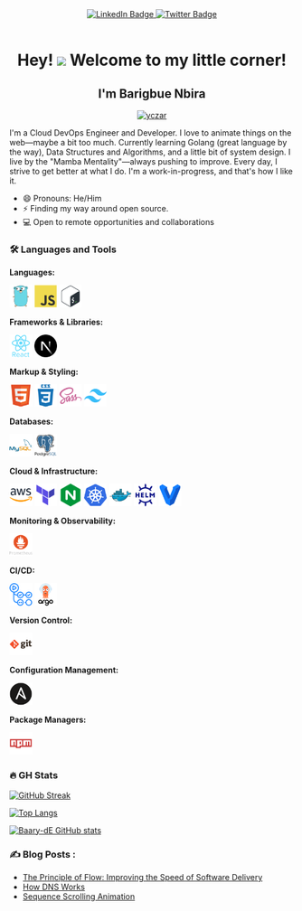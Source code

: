 
<div align="center" id="badges">
  <a href="https://www.linkedin.com/in/barigbue-nbira-454700192/">
    <img src="https://img.shields.io/badge/LinkedIn-blue?style=for-the-badge&logo=linkedin&logoColor=white" alt="LinkedIn Badge"/>
  </a>
  <a href="https://x.com/Barigbue_Nbira">
    <img src="https://img.shields.io/badge/Twitter-blue?style=for-the-badge&logo=twitter&logoColor=white" alt="Twitter Badge"/>
  </a>
</div>

<div align="center">
    <img src="https://komarev.com/ghpvc/?username=Barry-dE&style=flat-square&color=blue" alt=""/>
</div>

<h1 align="center"> Hey! <img src="https://media.giphy.com/media/hvRJCLFzcasrR4ia7z/giphy.gif" width="30px"/>  Welcome to my little corner!</h1>
<h2 align="center">  I'm Barigbue Nbira </h2>
<p align="center"> <a href="https://github.com/ryo-ma/github-profile-trophy"><img src="https://github-profile-trophy.vercel.app/?username=Barry-dE&theme=onedark" alt="yczar" /></a> </p>

I'm a Cloud DevOps Engineer and Developer. I love to animate things on the web—maybe a bit too much. Currently learning Golang (great language by the way), Data Structures and Algorithms, and a little bit of system design.
I live by the "Mamba Mentality"—always pushing to improve. Every day, I strive to get better at what I do. I'm a work-in-progress, and that's how I like it. 

- 😄 Pronouns: He/Him
- ⚡ Finding my way around open source.
- 💻 Open to remote  opportunities and collaborations

### :hammer_and_wrench: Languages and Tools


<div>
  <!-- Languages -->
  <p><strong>Languages:</strong></p>
    <img src="https://github.com/devicons/devicon/blob/master/icons/go/go-original.svg" title="Go" alt="Go" width="40" height="40"/> 
    <img src="https://github.com/devicons/devicon/blob/master/icons/javascript/javascript-original.svg" title="JavaScript" alt="JavaScript" width="40" height="40"/>
    <img src="https://github.com/devicons/devicon/blob/master/icons/bash/bash-original.svg" title="Bash" alt="Bash" width="40" height="40"/> 

</br>
  <!-- Frameworks & Libraries -->
  <p><strong>Frameworks & Libraries:</strong></p> 
    <img src="https://github.com/devicons/devicon/blob/master/icons/react/react-original-wordmark.svg" title="React" alt="React" width="40" height="40"/> 
    <img src="https://github.com/devicons/devicon/blob/master/icons/nextjs/nextjs-original.svg" title="NextJS" alt="Next" width="40" height="40"/> 
  </br>

  <!-- Markup & Styling -->
  <p><strong>Markup & Styling:</strong></p> 
    <img src="https://github.com/devicons/devicon/blob/master/icons/html5/html5-original.svg" title="HTML5" alt="HTML" width="40" height="40"/> 
    <img src="https://github.com/devicons/devicon/blob/master/icons/css3/css3-plain-wordmark.svg" title="CSS3" alt="CSS" width="40" height="40"/> 
    <img src="https://github.com/devicons/devicon/blob/master/icons/sass/sass-original.svg" title="Sass" alt="Sass" width="40" height="40"/> 
    <img src="https://github.com/devicons/devicon/blob/master/icons/tailwindcss/tailwindcss-original.svg" title="TailwindCss" alt="TailwindCss" width="40" height="40"/> 

</br>
  <!-- Databases -->
  <p><strong>Databases:</strong></p> 
    <img src="https://github.com/devicons/devicon/blob/master/icons/mysql/mysql-original-wordmark.svg" title="MySQL" alt="MySQL" width="40" height="40"/>
    <img src="https://github.com/devicons/devicon/blob/master/icons/postgresql/postgresql-original-wordmark.svg" title="PostgreSQL" alt="PostgreSQL" width="40" height="40"/> 
  
</br>
  <!-- Cloud & Infrastructure -->
  <p><strong>Cloud & Infrastructure:</strong></p> 
    <img src="https://github.com/devicons/devicon/blob/master/icons/amazonwebservices/amazonwebservices-original-wordmark.svg" title="AWS" alt="AWS" width="40" height="40"/>  
    <img src="https://github.com/devicons/devicon/blob/master/icons/terraform/terraform-original.svg" title="Terraform" alt="Terraform" width="40" height="40"/> 
    <img src="https://github.com/devicons/devicon/blob/master/icons/nginx/nginx-original.svg" title="Nginx" alt="Nginx" width="40" height="40"/> 
    <img src="https://github.com/devicons/devicon/blob/master/icons/kubernetes/kubernetes-plain.svg" title="Kubernetes" alt="Kubernetes" width="40" height="40"/> 
    <img src="https://github.com/devicons/devicon/blob/master/icons/docker/docker-original.svg" title="Docker" alt="Docker" width="40" height="40"/> 
    <img src="https://github.com/devicons/devicon/blob/master/icons/helm/helm-original.svg" title="Helm" alt="Helm" width="40" height="40"/> 
    <img src="https://github.com/devicons/devicon/blob/master/icons/vagrant/vagrant-original.svg" title="Vagrant" alt="Vagrant" width="40" height="40"/> 
</br>

  <!-- Monitoring & Observability -->
  <p><strong>Monitoring & Observability:</strong></p> 
    <img src="https://github.com/devicons/devicon/blob/master/icons/prometheus/prometheus-original-wordmark.svg" title="Prometheus" alt="Prometheus" width="40" height="40"/> 
  
</br>
  <!-- CI/CD -->
  <p><strong>CI/CD:</strong></p> 
    <img src="https://github.com/devicons/devicon/blob/master/icons/githubactions/githubactions-plain.svg" title="GitHub Actions" alt="GitHub Actions" width="40" height="40"/> 
    <img src="https://github.com/devicons/devicon/blob/master/icons/argocd/argocd-original-wordmark.svg" title="ArgoCD" alt="ArgoCD" width="40" height="40"/> 
  
</br>
  <!-- Version Control -->
  <p><strong>Version Control:</strong></p> 
    <img src="https://github.com/devicons/devicon/blob/master/icons/git/git-original-wordmark.svg" title="Git" alt="Git" width="40" height="40"/> 
  </br>

  <!-- Configuration Management & Automation -->
  <p><strong>Configuration Management:</strong></p> 
    <img src="https://github.com/devicons/devicon/blob/master/icons/ansible/ansible-original.svg" title="Ansible" alt="Ansible" width="40" height="40"/> 

  
</br>
  <!-- Package Managers -->
  <p><strong>Package Managers:</strong></p> 
    <img src="https://github.com/devicons/devicon/blob/master/icons/npm/npm-original-wordmark.svg" title="NPM" alt="NPM" width="40" height="40"/> 

</div>


### :fire: GH Stats
[![GitHub Streak](https://streak-stats.demolab.com/?usernameBarry-dE=DenverCoder1)](https://git.io/streak-stats)

[![Top Langs](https://github-readme-stats.vercel.app/api/top-langs/?username=Barry-dE&layout=compact&theme=vision-friendly-dark)](https://github.com/anuraghazra/github-readme-stats)



[![Baary-dE GitHub stats](https://github-readme-stats.vercel.app/api?username=Barry-dE&count_private=true&show_icons=true&theme=radical&hide_border=true)](#!)

### :writing_hand: Blog Posts :

<!-- BLOG-POST-LIST:START -->
- [The Principle of Flow: Improving the Speed of Software Delivery](https://dev.to/pipscript/improving-the-speed-of-software-delivery-from-development-to-end-users-11n4)
- [How DNS Works](https://pipscript.hashnode.dev/dns-understanding-how-the-internets-address-book-works#clkw94ver01vv7invbpnt1qav)
- [Sequence Scrolling Animation](https://dev.to/pipscript/creating-a-png-sequence-animation-using-react-and-scss-k71)
